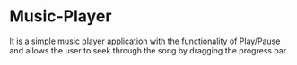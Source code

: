 # Music-Player
 It is a simple music player application with the functionality of Play/Pause and allows the user to seek through the song by dragging the progress bar.
